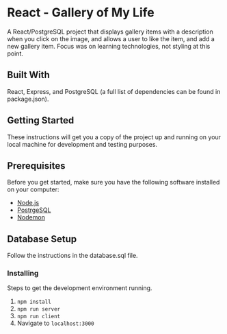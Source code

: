 # React - Gallery of My Life
A React/PostgreSQL project that displays gallery items with a description when you click on the image, and allows a user to like the item, and add a new gallery item. Focus was on learning technologies, not styling at this point.

## Built With
 React, Express, and PostgreSQL (a full list of dependencies can be found in package.json).

## Getting Started
These instructions will get you a copy of the project up and running on your local machine for development and testing purposes.

## Prerequisites
Before you get started, make sure you have the following software installed on your computer:

- [Node.js](https://nodejs.org/en/)
- [PostrgeSQL](https://www.postgresql.org/)
- [Nodemon](https://nodemon.io/)

## Database Setup

Follow the instructions in the database.sql file.

### Installing

Steps to get the development environment running.

1. `npm install`
2. `npm run server`
3. `npm run client`
4.  Navigate to `localhost:3000`


